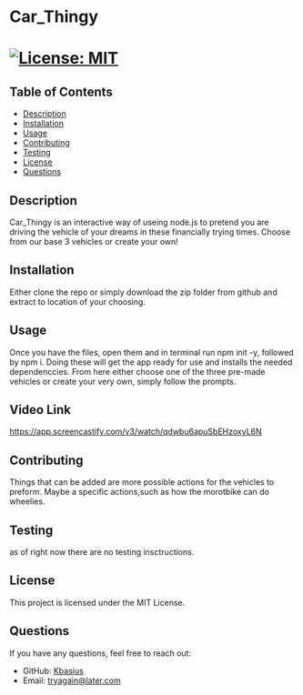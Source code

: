 # Car_Thingy
# [![License: MIT](https://img.shields.io/badge/License-MIT-yellow.svg)](https://opensource.org/licenses/MIT)

## Table of Contents
- [Description](#description)
- [Installation](#installation)
- [Usage](#usage)
- [Contributing](#contributing)
- [Testing](#testing)
- [License](#license)
- [Questions](#questions)

## Description
Car_Thingy is an interactive way of useing node.js to pretend you are driving the vehicle of your dreams in these financially trying times. Choose from our base 3 vehicles or create your own!

## Installation
Either clone the repo or simply download the zip folder from github and extract to location of your choosing.

## Usage
Once you have the files, open them and in terminal run npm init -y, followed by npm i. Doing these will get the app ready for use and installs the needed dependenccies. From here either choose one of the three  pre-made  vehicles or create your very own, simply follow the prompts.

## Video Link
https://app.screencastify.com/v3/watch/qdwbu6apuSbEHzoxyL6N

## Contributing
Things that can be added are more possible actions for the vehicles to preform. Maybe a specific actions,such as how the morotbike can do wheelies.

## Testing
as of right now there are no testing insctructions.

## License
This project is licensed under the MIT License.

## Questions
If you have any questions, feel free to reach out:
- GitHub: [Kbasius](https://github.com/Kbasius)
- Email: [tryagain@later.com](mailto:tryagain@later.com)
